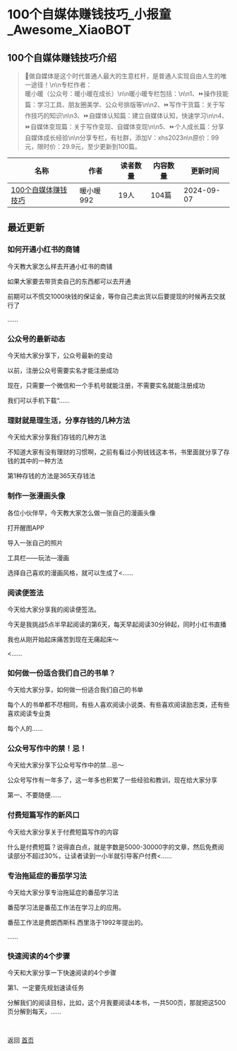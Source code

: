# 100个自媒体赚钱技巧_小报童_Awesome_XiaoBOT

## 100个自媒体赚钱技巧介绍
> 🔆做自媒体是这个时代普通人最大的生意杠杆，是普通人实现自由人生的唯一途径！\n\n专栏作者：  
暖小暖（公众号：暖小暖在成长）\n\n暖小暖专栏包括：\n\n1、⏩️操作技能篇：学习工具、朋友圈美学、公众号排版等\n\n2、⏩️写作干货篇：关于写作技巧的知识\n\n3、⏩️自媒体认知篇：建立自媒体认知，快速学习\n\n4、⏩️自媒体变现篇：关于写作变现、自媒体变现\n\n5、⏩️个人成长篇：分享自媒体成长经验\n\n分享专栏，有社群，添加V：xhs2023n\n原价：99元，限时价：29.9元，至少更新到100篇。  
  


|名称|作者|读者数量|内容数量|更新时间|
|---|---|---|---|---|
|[100个自媒体赚钱技巧](https://xiaobot.net/p/xhs2024n?refer=0b133df9-27dc-423b-8101-639049001c13)|暖小暖992|19人|104篇|2024-09-07|

## 最近更新
### 如何开通小红书的商铺

今天教大家怎么样去开通小红书的商铺

如果大家要去带货卖自己的东西都可以去开通

前期可以不慌交1000块钱的保证金，等你自己卖出货以后要提现的时候再去交就行了

......

### 公众号的最新动态

今天给大家分享下，公众号最新的变动

以前，注册公众号需要实名才能注册成功

现在，只需要一个微信和一个手机号就能注册，不需要实名就能注册成功

我们可以手机下载“......

### 理财就是理生活，分享存钱的几种方法

今天给大家分享我们存钱的几种方法

不知道大家有没有理财的习惯啊，之前有看过小狗钱钱这本书，书里面就分享了存钱的其中的一种方法

第1种存钱的方法是365天存钱法

### 制作一张漫画头像

各位小伙伴早，今天教大家怎么做一张自己的漫画头像

打开醒图APP

导入一张自己的照片

工具栏——玩法—漫画

选择自己喜欢的漫画风格，就可以生成了<......

### 阅读便签法

今天给大家分享我的阅读便签法。

今天是我挑战5点半早起阅读的第6天，每天早起阅读30分钟起，同时小红书直播

我也从刚开始起床痛苦到现在无痛起床～

<......

### 如何做一份适合我们自己的书单？

今天给大家分享，如何做一份适合我们自己的书单

每个人的书单都不尽相同，有些人喜欢阅读小说类、有些喜欢阅读励志类，还有些喜欢阅读专业类

每个人的......

### 公众号写作中的禁！忌！

今天给大家分享下公众号写作中的禁...忌～

公众号写作有一年多了，这一年多也积累了一些经验和教训，现在给大家分享

第一、不要随便......

### 付费短篇写作的新风口

今天给大家分享关于付费短篇写作的内容

什么是付费短篇？说得直白点，就是字数是5000-30000字的文章，然后免费阅读部分不超过30%，让读者读到一小半就引导客户付费<......

### 专治拖延症的番茄学习法

今天给大家分享专治拖延症的番茄学习法

番茄学习法是番茄工作法在学习上的应用。

番茄工作法是费朗西斯科.西里洛于1992年提出的。

......

### 快速阅读的4个步骤

今天和大家分享一下快速阅读的4个步骤

第1、一定要先规划速读任务

分解我们的阅读目标，比如，这个月我要阅读4本书，一共500页，那就把这500页分解到每天，......


<a href="https://github.com/Reno9527/awesome-xiaobot" style="color: white; text-decoration: none;">awesome-xiaobot</a>

返回 [首页](../README.md)
